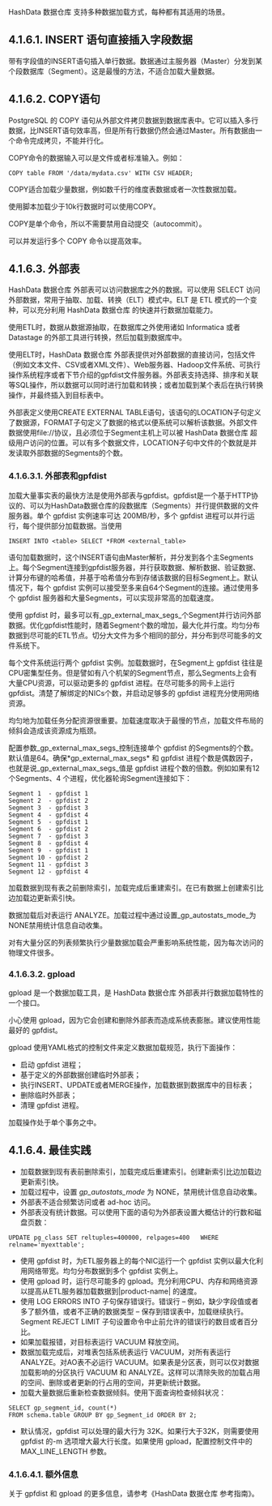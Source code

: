 HashData 数据仓库 支持多种数据加载方式，每种都有其适用的场景。

## 4.1.6.1. INSERT 语句直接插入字段数据

带有字段值的INSERT语句插入单行数据。数据通过主服务器（Master）分发到某个段数据库（Segment）。这是最慢的方法，不适合加载大量数据。

## 4.1.6.2. COPY语句

PostgreSQL 的 COPY 语句从外部文件拷贝数据到数据库表中。它可以插入多行数据，比INSERT语句效率高，但是所有行数据仍然会通过Master。所有数据由一个命令完成拷贝，不能并行化。

COPY命令的数据输入可以是文件或者标准输入。例如：

```
COPY table FROM '/data/mydata.csv' WITH CSV HEADER;
```

COPY适合加载少量数据，例如数千行的维度表数据或者一次性数据加载。

使用脚本加载少于10k行数据时可以使用COPY。

COPY是单个命令，所以不需要禁用自动提交（autocommit）。

可以并发运行多个 COPY 命令以提高效率。

## 4.1.6.3. 外部表

HashData 数据仓库 外部表可以访问数据库之外的数据。可以使用 SELECT 访问外部数据，常用于抽取、加载、转换（ELT）模式中。ELT 是 ETL 模式的一个变种，可以充分利用 HashData 数据仓库 的快速并行数据加载能力。

使用ETL时，数据从数据源抽取，在数据库之外使用诸如 Informatica 或者 Datastage 的外部工具进行转换，然后加载到数据库中。

使用ELT时，HashData 数据仓库 外部表提供对外部数据的直接访问，包括文件（例如文本文件、CSV或者XML文件）、Web服务器、Hadoop文件系统、可执行操作系统程序或者下节介绍的gpfdist文件服务器。外部表支持选择、排序和关联等SQL操作，所以数据可以同时进行加载和转换；或者加载到某个表后在执行转换操作，并最终插入到目标表中。

外部表定义使用CREATE EXTERNAL TABLE语句，该语句的LOCATION子句定义了数据源，FORMAT子句定义了数据的格式以便系统可以解析该数据。外部文件数据使用file://协议，且必须位于Segment主机上可以被 HashData 数据仓库 超级用户访问的位置。可以有多个数据文件，LOCATION子句中文件的个数就是并发读取外部数据的Segments的个数。

### 4.1.6.3.1. 外部表和gpfdist

加载大量事实表的最快方法是使用外部表与gpfdist。gpfdist是一个基于HTTP协议的、可以为HashData数据仓库的段数据库（Segments）并行提供数据的文件服务器。单个 gpfdist 实例速率可达 200MB/秒，多个 gpfdist 进程可以并行运行，每个提供部分加载数据。当使用

```
INSERT INTO <table> SELECT *FROM <external_table>
```

语句加载数据时，这个INSERT语句由Master解析，并分发到各个主Segments上。每个Segment连接到gpfdist服务器，并行获取数据、解析数据、验证数据、计算分布键的哈希值，并基于哈希值分布到存储该数据的目标Segment上。默认情况下，每个 gpfdist 实例可以接受至多来自64个Segment的连接。通过使用多个 gpfdist 服务器和大量Segments，可以实现非常高的加载速度。

使用 gpfdist 时，最多可以有_gp\_external\_max\_segs_个Segment并行访问外部数据。优化gpfdist性能时，随着Segment个数的增加，最大化并行度。均匀分布数据到尽可能的ETL节点。切分大文件为多个相同的部分，并分布到尽可能多的文件系统下。

每个文件系统运行两个 gpfdist 实例。加载数据时，在Segment上 gpfdist 往往是CPU密集型任务。但是譬如有八个机架的Segment节点，那么Segments上会有大量CPU资源，可以驱动更多的 gpfdist 进程。在尽可能多的网卡上运行 gpfdist。清楚了解绑定的NICs个数，并启动足够多的 gpfdist 进程充分使用网络资源。

均匀地为加载任务分配资源很重要。加载速度取决于最慢的节点，加载文件布局的倾斜会造成该资源成为瓶颈。

配置参数_gp\_external\_max\_segs_控制连接单个 gpfdist 的Segments的个数。默认值是64。确保\*gp\_external\_max\_segs\* 和 gpfdist 进程个数是偶数因子，也就是说_gp\_external\_max\_segs_值是 gpfdist 进程个数的倍数。例如如果有12个Segments、4 个进程，优化器轮询Segment连接如下：

```
Segment 1  - gpfdist 1
Segment 2  - gpfdist 2
Segment 3  - gpfdist 3
Segment 4  - gpfdist 4
Segment 5  - gpfdist 1
Segment 6  - gpfdist 2
Segment 7  - gpfdist 3
Segment 8  - gpfdist 4
Segment 9  - gpfdist 1
Segment 10 - gpfdist 2
Segment 11 - gpfdist 3
Segment 12 - gpfdist 4
```

加载数据到现有表之前删除索引，加载完成后重建索引。在已有数据上创建索引比边加载边更新索引快。

数据加载后对表运行 ANALYZE。加载过程中通过设置_gp\_autostats\_mode_为NONE禁用统计信息自动收集。

对有大量分区的列表频繁执行少量数据加载会严重影响系统性能，因为每次访问的物理文件很多。

### 4.1.6.3.2. gpload

gpload 是一个数据加载工具，是 HashData 数据仓库 外部表并行数据加载特性的一个接口。

小心使用 gpload，因为它会创建和删除外部表而造成系统表膨胀。建议使用性能最好的 gpfdist。

gpload 使用YAML格式的控制文件来定义数据加载规范，执行下面操作：

* 启动 gpfdist 进程；
* 基于定义的外部数据创建临时外部表；
* 执行INSERT、UPDATE或者MERGE操作，加载数据到数据库中的目标表；
* 删除临时外部表；
* 清理 gpfdist 进程。

加载操作处于单个事务之中。

## 4.1.6.4. 最佳实践

* 加载数据到现有表前删除索引，加载完成后重建索引。创建新索引比边加载边更新索引快。
* 加载过程中，设置
  _gp\_autostats\_mode_
  为 NONE，禁用统计信息自动收集。
* 外部表不适合频繁访问或者 ad-hoc 访问。
* 外部表没有统计数据。可以使用下面的语句为外部表设置大概估计的行数和磁盘页数：

```
UPDATE pg_class SET reltuples=400000, relpages=400   WHERE relname='myexttable';
```

* 使用 gpfdist 时，为ETL服务器上的每个NIC运行一个 gpfdist 实例以最大化利用网络带宽。均匀分布数据到多个 gpfdist 实例上。
* 使用 gpload 时，运行尽可能多的 gpload。充分利用CPU、内存和网络资源以提高从ETL服务器加载数据到\|product-name\| 的速度。
* 使用 LOG ERRORS INTO 子句保存错误行。错误行 – 例如，缺少字段值或者多了额外值，或者不正确的数据类型 – 保存到错误表中，加载继续执行。Segment REJECT LIMIT 子句设置命令中止前允许的错误行的数目或者百分比。
* 如果加载报错，对目标表运行 VACUUM 释放空间。
* 数据加载完成后，对堆表包括系统表运行 VACUUM，对所有表运行 ANALYZE。对AO表不必运行 VACUUM。如果表是分区表，则可以仅对数据加载影响的分区执行 VACUUM 和 ANALYZE。这样可以清除失败的加载占用的空间、删除或者更新的行占用的空间，并更新统计数据。
* 加载大量数据后重新检查数据倾斜。使用下面查询检查倾斜状况：

```
SELECT gp_segment_id, count(*)
FROM schema.table GROUP BY gp_Segment_id ORDER BY 2;
```

* 默认情况，gpfdist 可以处理的最大行为 32K。如果行大于32K，则需要使用 gpfdist 的-m 选项增大最大行长度。如果使用 gpload，配置控制文件中的 MAX\_LINE\_LENGTH 参数。

### 4.1.6.4.1. 额外信息

关于 gpfdist 和 gpload 的更多信息，请参考《HashData 数据仓库 参考指南》。

